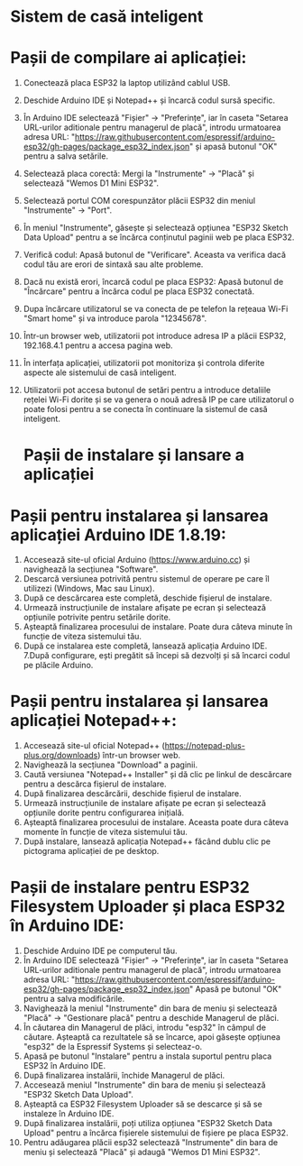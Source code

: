   # Sistem de casă inteligent 

  # Pașii de compilare ai aplicației:
  
1. Conectează placa ESP32 la laptop utilizând cablul USB.
2. Deschide Arduino IDE și Notepad++ și încarcă codul sursă specific.
3. În Arduino IDE selectează "Fișier" -> "Preferințe", iar în caseta "Setarea URL-urilor aditionale pentru managerul de placă", introdu urmatoarea adresa URL:       "https://raw.githubusercontent.com/espressif/arduino-esp32/gh-pages/package_esp32_index.json" și apasă butonul "OK" pentru a salva setările.
4. Selectează placa corectă: Mergi la "Instrumente" -> "Placă" și selectează "Wemos D1 Mini ESP32".
5. Selectează portul COM corespunzător plăcii ESP32 din meniul "Instrumente" -> "Port". 
6. În meniul "Instrumente", găsește și selectează opțiunea "ESP32 Sketch Data Upload" pentru a se încărca conținutul paginii web pe placa ESP32.
7. Verifică codul: Apasă butonul de "Verificare". Aceasta va verifica dacă codul tău are erori de sintaxă sau alte probleme.
8. Dacă nu există erori, încarcă codul pe placa ESP32: Apasă butonul de "Încărcare" pentru a încărca codul pe placa ESP32 conectată.
9. Dupa încărcare utilizatorul se va conecta de pe telefon la rețeaua Wi-Fi "Smart home" și va introduce parola "12345678".
10. Într-un browser web, utilizatorii pot introduce adresa IP a plăcii ESP32, 192.168.4.1 pentru a accesa pagina web.
11. În interfața aplicației, utilizatorii pot monitoriza și controla diferite aspecte ale sistemului de casă inteligent.
12. Utilizatorii pot accesa butonul de setări pentru a introduce detaliile rețelei Wi-Fi dorite și se va genera o nouă adresă IP pe care utilizatorul o poate folosi pentru a se conecta în continuare la sistemul de casă inteligent.

      # Pașii de instalare și lansare a aplicației
# Pașii pentru instalarea și lansarea aplicației Arduino IDE 1.8.19:

1. Accesează site-ul oficial Arduino (https://www.arduino.cc) și navighează la secțiunea "Software".
2. Descarcă versiunea potrivită pentru sistemul de operare pe care îl utilizezi (Windows, Mac sau Linux).
3. După ce descărcarea este completă, deschide fișierul de instalare.
4. Urmează instrucțiunile de instalare afișate pe ecran și selectează opțiunile potrivite pentru setările dorite.
5. Așteaptă finalizarea procesului de instalare. Poate dura câteva minute în funcție de viteza sistemului tău.
6. După ce instalarea este completă, lansează aplicația Arduino IDE.
7.După configurare, ești pregătit să începi să dezvolți și să încarci codul pe plăcile Arduino.

# Pașii pentru instalarea și lansarea aplicației Notepad++:

1. Accesează site-ul oficial Notepad++ (https://notepad-plus-plus.org/downloads) într-un browser web.
2. Navighează la secțiunea "Download" a paginii.
3. Caută versiunea "Notepad++ Installer" și dă clic pe linkul de descărcare pentru a descărca fișierul de instalare.
4. După finalizarea descărcării, deschide fișierul de instalare.
5. Urmează instrucțiunile de instalare afișate pe ecran și selectează opțiunile dorite pentru configurarea inițială.
6. Așteaptă finalizarea procesului de instalare. Aceasta poate dura câteva momente în funcție de viteza sistemului tău.
7. După instalare, lansează aplicația Notepad++ făcând dublu clic pe pictograma aplicației de pe desktop.

# Pașii de instalare pentru ESP32 Filesystem Uploader și placa ESP32 în Arduino IDE:

1. Deschide Arduino IDE pe computerul tău.
2. În Arduino IDE selectează "Fișier" -> "Preferințe", iar în caseta "Setarea URL-urilor aditionale pentru managerul de placă", introdu urmatoarea adresa URL: "https://raw.githubusercontent.com/espressif/arduino-esp32/gh-pages/package_esp32_index.json"
Apasă pe butonul "OK" pentru a salva modificările.
3. Navighează la meniul "Instrumente" din bara de meniu și selectează "Placă" -> "Gestionare placă" pentru a deschide Managerul de plăci.
4. În căutarea din Managerul de plăci, introdu "esp32" în câmpul de căutare.
Așteaptă ca rezultatele să se încarce, apoi găsește opțiunea "esp32" de la Espressif Systems și selecteaz-o.
5. Apasă pe butonul "Instalare" pentru a instala suportul pentru placa ESP32 în Arduino IDE.
7. După finalizarea instalării, închide Managerul de plăci.
8. Accesează meniul "Instrumente" din bara de meniu și selectează "ESP32 Sketch Data Upload".
9. Așteaptă ca ESP32 Filesystem Uploader să se descarce și să se instaleze în Arduino IDE.
10. După finalizarea instalării, poți utiliza opțiunea "ESP32 Sketch Data Upload" pentru a încărca fișierele sistemului de fișiere pe placa ESP32.
11. Pentru adăugarea plăcii esp32 selectează "Instrumente" din bara de meniu și selectează "Placă" și adaugă "Wemos D1 Mini ESP32".

      

